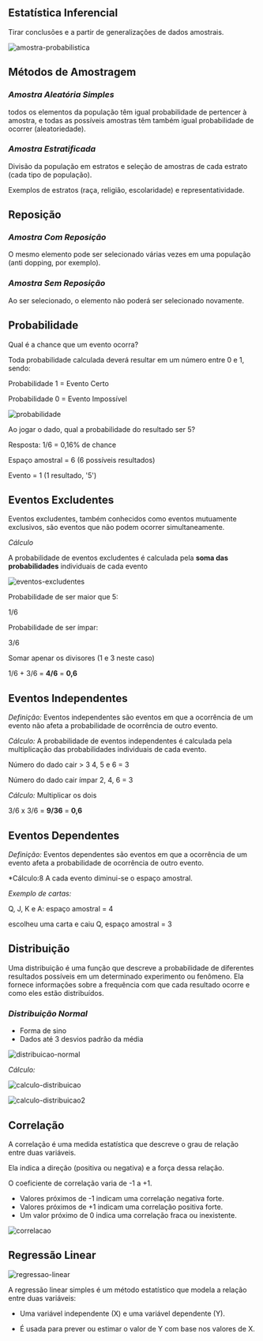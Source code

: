 ## **Estatística Inferencial**

Tirar conclusões e a partir de generalizações de dados amostrais.

![amostra-probabilistica](./public/amostra-probabilistica.png)

## **Métodos de Amostragem**

### _Amostra Aleatória Simples_

todos os elementos da população têm igual probabilidade de pertencer à amostra, e todas as possíveis amostras têm também igual probabilidade de ocorrer (aleatoriedade).

### _Amostra Estratificada_

Divisão da população em estratos e seleção de amostras de cada estrato (cada tipo de população).

Exemplos de estratos (raça, religião, escolaridade) e representatividade.

## **Reposição**

### _Amostra Com Reposição_

O mesmo elemento pode ser selecionado várias vezes em uma população (anti dopping, por exemplo).

### _Amostra Sem Reposição_

Ao ser selecionado, o elemento não
poderá ser selecionado novamente.

## **Probabilidade**

Qual é a chance que um evento ocorra?

Toda probabilidade calculada deverá resultar em um número entre 0 e 1, sendo:

Probabilidade 1 = Evento
Certo

Probabilidade 0 = Evento
Impossível

![probabilidade](./public/probabilidade.png)

Ao jogar o dado, qual a probabilidade do resultado ser 5?

Resposta: 1/6 = 0,16% de chance

Espaço amostral = 6 (6 possíveis resultados)

Evento = 1 (1 resultado, '5')

## **Eventos Excludentes**

Eventos excludentes, também
conhecidos como eventos mutuamente exclusivos, são eventos que não podem ocorrer simultaneamente.

_Cálculo_

A probabilidade de eventos
excludentes é calculada pela **soma
das probabilidades** individuais de
cada evento

![eventos-excludentes](./public/eventos-excludentes.png)

Probabilidade de ser maior que 5:

1/6

Probabilidade de ser ímpar:

3/6

Somar apenar os divisores (1 e 3 neste caso)

1/6 + 3/6 = **4/6** = **0,6**

## **Eventos Independentes**

_Definição:_ Eventos independentes são
eventos em que a ocorrência de um
evento não afeta a probabilidade de
ocorrência de outro evento.

_Cálculo:_ A probabilidade de eventos independentes é calculada pela multiplicação das probabilidades individuais de cada evento.

Número do dado cair > 3
4, 5 e 6 = 3

Número do dado cair ímpar
2, 4, 6 = 3

_Cálculo:_ Multiplicar os dois

3/6 x 3/6 = **9/36** = **0,6**

## **Eventos Dependentes**

_Definição:_ Eventos dependentes são eventos em que a ocorrência de um evento afeta a probabilidade de ocorrência de outro evento.

\*Cálculo:8 A cada evento diminui-se o espaço amostral.

_Exemplo de cartas:_

Q, J, K e A: espaço amostral = 4

escolheu uma carta e caiu Q, espaço amostral = 3

## **Distribuição**

Uma distribuição é uma função que descreve a probabilidade de
diferentes resultados possíveis em um determinado
experimento ou fenômeno. Ela fornece informações sobre a
frequência com que cada resultado ocorre e como eles estão
distribuídos.

### _Distribuição Normal_

- Forma de sino
- Dados até 3 desvios padrão da média

![distribuicao-normal](./public/distribuicao-normal.png)

_Cálculo:_

![calculo-distribuicao](./public/calculo-distribuicao.png)

![calculo-distribuicao2](./public/calculo-destribuicao-normal.png)

## **Correlação**

A correlação é uma medida estatística que descreve o grau de relação entre duas variáveis.

Ela indica a direção (positiva ou negativa) e a força dessa relação.

O coeficiente de correlação varia de
-1 a +1.

- Valores próximos de -1 indicam uma correlação negativa forte.
- Valores próximos de +1 indicam uma correlação positiva forte.
- Um valor próximo de 0 indica uma correlação fraca ou inexistente.

![correlacao](./public/correlacao.png)

## **Regressão Linear**

![regressao-linear](./public/regressao-linear.png)

A regressão linear simples é um método estatístico que modela a relação entre duas variáveis:

- Uma variável independente (X) e uma variável dependente (Y).

- É usada para prever ou estimar o valor de Y com base nos valores de X.
